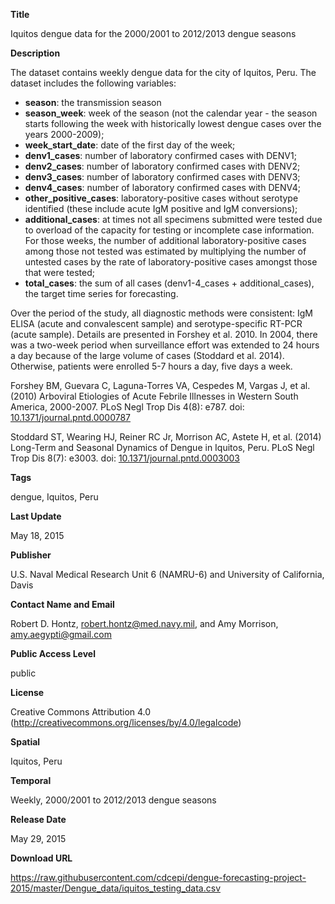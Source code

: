 **Title**

Iquitos dengue data for the 2000/2001 to 2012/2013 dengue seasons 

**Description**

The dataset contains weekly dengue data for the city of Iquitos, Peru. The dataset includes the following variables:

* **season**: the transmission season
* **season_week**: week of the season (not the calendar year - the season starts following the week with historically lowest dengue cases over the years 2000-2009); 
* **week_start_date**: date of the first day of the week; 
* **denv1_cases**: number of laboratory confirmed cases with DENV1; 
* **denv2_cases**: number of laboratory confirmed cases with DENV2; 
* **denv3_cases**: number of laboratory confirmed cases with DENV3; 
* **denv4_cases**: number of laboratory confirmed cases with DENV4; 
* **other_positive_cases**: laboratory-positive cases without serotype identified (these include acute IgM positive and IgM conversions); 
* **additional_cases**: at times not all specimens submitted were tested due to overload of the capacity for testing or incomplete case information. For those weeks, the number of additional laboratory-positive cases among those not tested was estimated by multiplying the number of untested cases by the rate of laboratory-positive cases amongst those that were tested; 
* **total_cases**: the sum of all cases (denv1-4_cases + additional_cases), the target time series for forecasting.

Over the period of the study, all diagnostic methods were consistent: IgM ELISA (acute and convalescent sample) and serotype-specific RT-PCR (acute sample). Details are presented in Forshey et al. 2010. In 2004, there was a two-week period when surveillance effort was extended to 24 hours a day because of the large volume of cases (Stoddard et al. 2014). Otherwise, patients were enrolled 5-7 hours a day, five days a week.

Forshey BM, Guevara C, Laguna-Torres VA, Cespedes M, Vargas J, et al. (2010) Arboviral Etiologies of Acute Febrile Illnesses in Western South America, 2000-2007. PLoS Negl Trop Dis 4(8): e787. doi: [10.1371/journal.pntd.0000787](https://doi.org/10.1371/journal.pntd.0000787)

Stoddard ST, Wearing HJ, Reiner RC Jr, Morrison AC, Astete H, et al. (2014) Long-Term and Seasonal Dynamics of Dengue in Iquitos, Peru. PLoS Negl Trop Dis 8(7): e3003. doi: [10.1371/journal.pntd.0003003](https://doi.org/10.1371/journal.pntd.0003003) 

**Tags**

dengue, Iquitos, Peru 

**Last Update**

May 18, 2015 

**Publisher**

U.S. Naval Medical Research Unit 6 (NAMRU-6) and University of California, Davis 

**Contact Name and Email**

Robert D. Hontz, robert.hontz@med.navy.mil, and Amy Morrison, amy.aegypti@gmail.com 

**Public Access Level**

public 

**License**

Creative Commons Attribution 4.0 (<http://creativecommons.org/licenses/by/4.0/legalcode>) 

**Spatial**

Iquitos, Peru 

**Temporal**

Weekly, 2000/2001 to 2012/2013 dengue seasons 

**Release Date**

May 29, 2015 

**Download URL**

<https://raw.githubusercontent.com/cdcepi/dengue-forecasting-project-2015/master/Dengue_data/iquitos_testing_data.csv>
